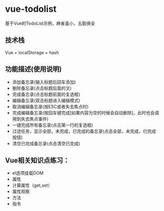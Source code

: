 # vue-todolist
基于Vue的TodoList示例，麻雀虽小，五脏俱全

## 技术栈
Vue + localStorage + hash

## 功能描述(使用说明)
- 添加备忘录(输入标题后回车添加)
- 删除备忘录(点击标题后面的叉)
- 完成备忘录(点击标题前面的复选框)
- 编辑备忘录(双击标题进入编辑模式)
- 取消编辑备忘录(按ESC或者失去焦点时)
- 完成编辑备忘录(按回车键完成[如果内容为空的时候会自动删除]，此时也会调用到失去焦点事件)
- 一键完成所有备忘录(点击第一行的复选框)
- 过滤任务，显示全部，未完成，已完成的备忘录(点击全部，未完成，已完成按钮)
- 清空已完成备忘录(点击清空已完成)

## Vue相关知识点练习：

- el选项挂载DOM
- 属性
- 计算属性（get,set）
- 属性观察
- 方法
- 指令
